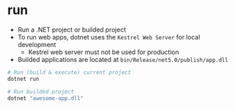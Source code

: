 # run

- Run a .NET project or builded project
- To run web apps, dotnet uses the `Kestrel Web Server` for local development
  - Kestrel web server must not be used for production
- Builded applications are located at `bin/Release/net5.0/publish/app.dll`

```sh
# Run (build & execute) current project
dotnet run
```

```sh
# Run builded project
dotnet "awesome-app.dll"
```
